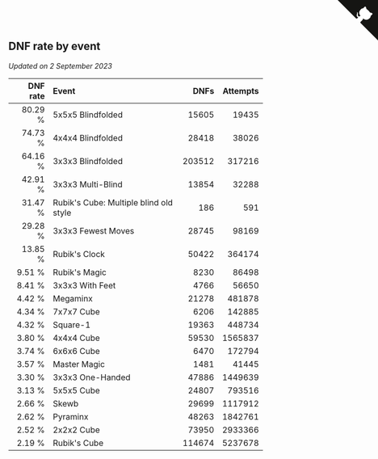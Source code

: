 ## DNF rate by event

*Updated on  2 September 2023*

| DNF rate | Event | DNFs | Attempts |
| ---: | :--- | ---: | ---: |
| 80.29 % | 5x5x5 Blindfolded | 15605 | 19435 |
| 74.73 % | 4x4x4 Blindfolded | 28418 | 38026 |
| 64.16 % | 3x3x3 Blindfolded | 203512 | 317216 |
| 42.91 % | 3x3x3 Multi-Blind | 13854 | 32288 |
| 31.47 % | Rubik's Cube: Multiple blind old style | 186 | 591 |
| 29.28 % | 3x3x3 Fewest Moves | 28745 | 98169 |
| 13.85 % | Rubik's Clock | 50422 | 364174 |
| 9.51 % | Rubik's Magic | 8230 | 86498 |
| 8.41 % | 3x3x3 With Feet | 4766 | 56650 |
| 4.42 % | Megaminx | 21278 | 481878 |
| 4.34 % | 7x7x7 Cube | 6206 | 142885 |
| 4.32 % | Square-1 | 19363 | 448734 |
| 3.80 % | 4x4x4 Cube | 59530 | 1565837 |
| 3.74 % | 6x6x6 Cube | 6470 | 172794 |
| 3.57 % | Master Magic | 1481 | 41445 |
| 3.30 % | 3x3x3 One-Handed | 47886 | 1449639 |
| 3.13 % | 5x5x5 Cube | 24807 | 793516 |
| 2.66 % | Skewb | 29699 | 1117912 |
| 2.62 % | Pyraminx | 48263 | 1842761 |
| 2.52 % | 2x2x2 Cube | 73950 | 2933366 |
| 2.19 % | Rubik's Cube | 114674 | 5237678 |


<a href="https://github.com/jonatanklosko/wca_statistics" class="github-corner" aria-label="View source on Github"><svg width="80" height="80" viewBox="0 0 250 250" style="fill:#151513; color:#fff; position: absolute; top: 0; border: 0; right: 0;" aria-hidden="true"><path d="M0,0 L115,115 L130,115 L142,142 L250,250 L250,0 Z"></path><path d="M128.3,109.0 C113.8,99.7 119.0,89.6 119.0,89.6 C122.0,82.7 120.5,78.6 120.5,78.6 C119.2,72.0 123.4,76.3 123.4,76.3 C127.3,80.9 125.5,87.3 125.5,87.3 C122.9,97.6 130.6,101.9 134.4,103.2" fill="currentColor" style="transform-origin: 130px 106px;" class="octo-arm"></path><path d="M115.0,115.0 C114.9,115.1 118.7,116.5 119.8,115.4 L133.7,101.6 C136.9,99.2 139.9,98.4 142.2,98.6 C133.8,88.0 127.5,74.4 143.8,58.0 C148.5,53.4 154.0,51.2 159.7,51.0 C160.3,49.4 163.2,43.6 171.4,40.1 C171.4,40.1 176.1,42.5 178.8,56.2 C183.1,58.6 187.2,61.8 190.9,65.4 C194.5,69.0 197.7,73.2 200.1,77.6 C213.8,80.2 216.3,84.9 216.3,84.9 C212.7,93.1 206.9,96.0 205.4,96.6 C205.1,102.4 203.0,107.8 198.3,112.5 C181.9,128.9 168.3,122.5 157.7,114.1 C157.9,116.9 156.7,120.9 152.7,124.9 L141.0,136.5 C139.8,137.7 141.6,141.9 141.8,141.8 Z" fill="currentColor" class="octo-body"></path></svg></a><style>.github-corner:hover .octo-arm{animation:octocat-wave 560ms ease-in-out}@keyframes octocat-wave{0%,100%{transform:rotate(0)}20%,60%{transform:rotate(-25deg)}40%,80%{transform:rotate(10deg)}}@media (max-width:500px){.github-corner:hover .octo-arm{animation:none}.github-corner .octo-arm{animation:octocat-wave 560ms ease-in-out}}</style>
